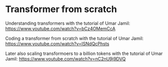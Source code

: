 # Transformer from scratch

Understanding transformers with the tutorial of Umar Jamil: https://www.youtube.com/watch?v=bCz4OMemCcA

Coding a transformer from scratch with the tutorial of Umar Jamil: https://www.youtube.com/watch?v=ISNdQcPhsts

Later also scaling transformoers to a billion tokens with the tutorial of Umar Jamil: https://www.youtube.com/watch?v=nC2nU9j9DVQ